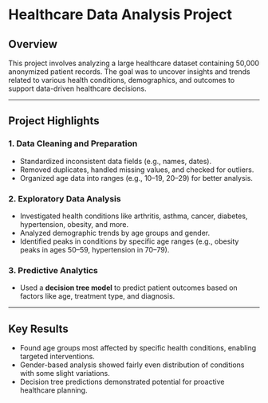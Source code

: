 # Healthcare Data Analysis Project

## Overview  
This project involves analyzing a large healthcare dataset containing 50,000 anonymized patient records. The goal was to uncover insights and trends related to various health conditions, demographics, and outcomes to support data-driven healthcare decisions.  

---

## Project Highlights  

### 1. Data Cleaning and Preparation  
- Standardized inconsistent data fields (e.g., names, dates).  
- Removed duplicates, handled missing values, and checked for outliers.  
- Organized age data into ranges (e.g., 10–19, 20–29) for better analysis.  

### 2. Exploratory Data Analysis  
- Investigated health conditions like arthritis, asthma, cancer, diabetes, hypertension, obesity, and more.  
- Analyzed demographic trends by age groups and gender.  
- Identified peaks in conditions by specific age ranges (e.g., obesity peaks in ages 50–59, hypertension in 70–79).  

### 3. Predictive Analytics  
- Used a **decision tree model** to predict patient outcomes based on factors like age, treatment type, and diagnosis.  

---

## Key Results  
- Found age groups most affected by specific health conditions, enabling targeted interventions.  
- Gender-based analysis showed fairly even distribution of conditions with some slight variations.  
- Decision tree predictions demonstrated potential for proactive healthcare planning.  

